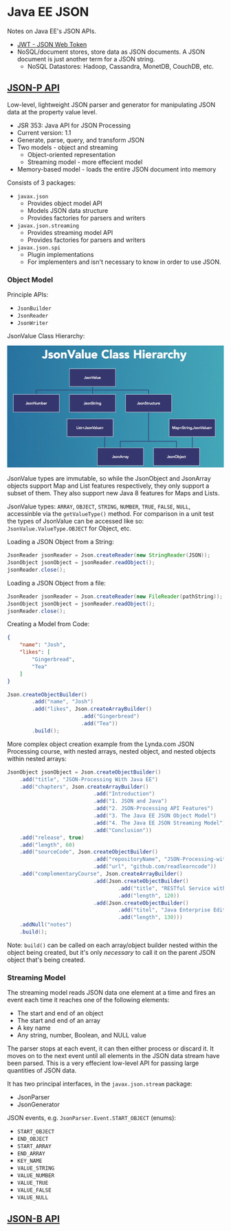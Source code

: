 # Java EE JSON

Notes on Java EE's JSON APIs.

* [JWT - JSON Web Token](https://jwt.io/)
* NoSQL/document stores, store data as JSON documents. A JSON document is just another term for a JSON string.
  * NoSQL Datastores: Hadoop, Cassandra, MonetDB, CouchDB, etc.

## [JSON-P API](https://javaee.github.io/jsonp/)

Low-level, lightweight JSON parser and generator for manipulating JSON data at the property value level.

* JSR 353: Java API for JSON Processing
* Current version: 1.1
* Generate, parse, query, and transform JSON
* Two models - object and streaming
  * Object-oriented representation
  * Streaming model - more effecient model
* Memory-based model - loads the entire JSON document into memory

Consists of 3 packages:

* `javax.json`
  * Provides object model API
  * Models JSON data structure
  * Provides factories for parsers and writers
* `javax.json.streaming`
  * Provides streaming model API
  * Provides factories for parsers and writers
* `javax.json.spi`
  * Plugin implementations
  * For implementers and isn't necessary to know in order to use JSON.

### Object Model

Principle APIs:

* `JsonBuilder`
* `JsonReader`
* `JsonWriter`

JsonValue Class Hierarchy:

![JsonValue Class Hierarchy](../../Assets/JsonValue-Class-Hierarchy.png)

JsonValue types are immutable, so while the JsonObject and JsonArray objects support Map and List features respectively, they only support a subset of them. They also support new Java 8 features for Maps and Lists.

JsonValue types: `ARRAY`, `OBJECT`, `STRING`, `NUMBER`, `TRUE`, `FALSE`, `NULL`, accessinble via the `getValueType()` method.
For comparison in a unit test the types of JsonValue can be accessed like so: `JsonValue.ValueType.OBJECT` for Object, etc.

Loading a JSON Object from a String:

```Java
JsonReader jsonReader = Json.createReader(new StringReader(JSON));
JsonObject jsonObject = jsonReader.readObject();
jsonReader.close();
```

Loading a JSON Object from a file:

```Java
JsonReader jsonReader = Json.createReader(new FileReader(pathString));
JsonObject jsonObject = jsonReader.readObject();
jsonReader.close();
```

Creating a Model from Code:

```JSON
{
    "name": "Josh",
    "likes": [
        "Gingerbread",
        "Tea"
    ]
}
```

```Java
Json.createObjectBuilder()
        .add("name", "Josh")
        .add("likes", Json.createArrayBuilder()
                        .add("Gingerbread")
                        .add("Tea"))
        .build();
```

More complex object creation example from the Lynda.com JSON Processing course, with nested arrays, nested object, and nested objects within nested arrays:

```Java
JsonObject jsonObject = Json.createObjectBuilder()
    .add("title", "JSON-Processing With Java EE")
    .add("chapters", Json.createArrayBuilder()
                            .add("Introduction")
                            .add("1. JSON and Java")
                            .add("2. JSON-Processing API Features")
                            .add("3. The Java EE JSON Object Model")
                            .add("4. The Java EE JSON Streaming Model")
                            .add("Conclusion"))
    .add("release", true)
    .add("length", 60)
    .add("sourceCode", Json.createObjectBuilder()
                            .add("repositoryName", "JSON-Processing-with-Java-EE")
                            .add("url", "github.com/readlearncode"))
    .add("complementaryCourse", Json.createArrayBuilder()
                            .add(Json.createObjectBuilder()
                                    .add("title", "RESTful Service with JAX-RS 2.0")
                                    .add("length", 120))
                            .add(Json.createObjectBuilder()
                                    .add("titel", "Java Enterprise Edition Introduction")
                                    .add("length", 130)))
    .addNull("notes")
    .build();
```

Note: `build()` can be called on each array/object builder nested within the object being created, but it's only *necessary* to call it on the parent JSON object that's being created.

### Streaming Model

The streaming model reads JSON data one element at a time and fires an event each time it reaches one of the following elements:

* The start and end of an object
* The start and end of an array
* A key name
* Any string, number, Boolean, and NULL value

The parser stops at each event, it can then either process or discard it. It moves on to the next event until all elements in the JSON data stream have been parsed. This is a very effecient low-level API for passing large quantities of JSON data.

It has two principal interfaces, in the `javax.json.stream` package:

* JsonParser
* JsonGenerator

JSON events, e.g. `JsonParser.Event.START_OBJECT` (enums):

* `START_OBJECT`
* `END_OBJECT`
* `START_ARRAY`
* `END_ARRAY`
* `KEY_NAME`
* `VALUE_STRING`
* `VALUE_NUMBER`
* `VALUE_TRUE`
* `VALUE_FALSE`
* `VALUE_NULL`

## [JSON-B API](http://json-b.net/)